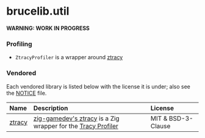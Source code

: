 # brucelib.util

**WARNING: WORK IN PROGRESS**

### Profiling

- `ZtracyProfiler` is a wrapper around [ztracy](https://github.com/michal-z/zig-gamedev/tree/main/libs/ztracy)


### Vendored

Each vendored library is listed below with the license it is under; also see the [NOTICE](NOTICE) file.

| Name | Description | License |
| :--- | :---------- | :------ |
| [ztracy](src/vendored/ztracy) | [zig-gamedev's ztracy](https://github.com/michal-z/zig-gamedev/tree/main/libs/ztracy) is a Zig wrapper for the [Tracy Profiler](https://github.com/wolfpld/tracy) |MIT & BSD-3-Clause|
